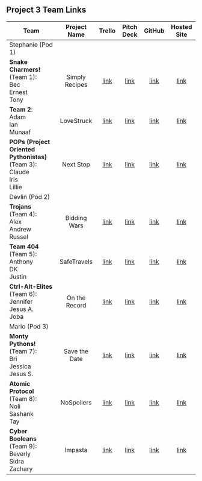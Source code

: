 ## Project 3 Team Links

| Team | Project Name | Trello | Pitch Deck | GitHub | Hosted Site |
|---|:---:|:---:|:---:|:---:|:---:|
| Stephanie (Pod 1) |  |  |  |  |  |
| <strong>Snake Charmers!</strong><br>(Team 1):<br>Bec<br>Ernest<br>Tony | Simply Recipes | [link](https://trello.com/b/i26CC4OI/p3-recipes) | [link](https://docs.google.com/presentation/d/1SFSRBG_gq9w199Avh_QMlrChBBJUUKdSc6KUNBbYDno/edit#slide=id.p) | [link](https://github.com/anthonybrockett/recipeapp) | [link](https://simply-recipes-621.herokuapp.com/) |
| <strong>Team 2</strong>:<br>Adam<br>Ian<br>Munaaf | LoveStruck | [link](https://trello.com/b/PBY0tISr/project-3) | [link](https://docs.google.com/presentation/d/1_C9JaBSYVeDgHVsHnY2Q-P-sXTuMCEwhj0w4nx1M2hU/edit#slide=id.p) | [link](https://github.com/mkbozai/lovestruck) | [link](https://lovestruck.herokuapp.com/) |
| <strong>POPs (Project Oriented Pythonistas)</strong><br>(Team 3):<br>Claude<br>Iris<br>Lillie | Next Stop | [link](https://trello.com/b/RK4imob0/project-3-board) | [link](https://docs.google.com/presentation/d/19rN-ZUtpuIRyVIwPDxk3bVWGei_MSXAD_0CX6XqsZk0/edit#slide=id.g142d0d086dd_0_2) | [link](https://github.com/lilliesheely/Next-Stop) | [link](https://nextstopapp.herokuapp.com/) |
| Devlin (Pod 2) |  |  |  |  |  |
| <strong>Trojans</strong><br>(Team 4):<br>Alex<br>Andrew<br>Russel | Bidding Wars | [link](https://trello.com/b/tQjXhAb2/bidding-wars) | [link](https://docs.google.com/presentation/d/1W7sctJsqlTuLoDsJuklFTEo6R7LzKr0Gk29IPp0CqIU/edit#slide=id.g143b5ed8b7e_2_54) | [link](https://github.com/russellasagna/biddingwars) | [link](https://biddingwars.herokuapp.com/) |
| <strong>Team 404</strong><br>(Team 5):<br>Anthony<br>DK<br>Justin | SafeTravels | [link](https://trello.com/b/O6Ac0Ztb/dev-app) | [link](https://docs.google.com/presentation/d/1dMOHpVo0040C-_uiE15yyEcOSOevrGH9rdu4zOt5KIg/edit#slide=id.gcb9a0b074_1_0) | [link](https://github.com/Dandd6541/safetravels) | [link](https://safe-travels-p3.herokuapp.com/) |
| <strong>Ctrl-Alt-Elites</strong><br>(Team 6):<br>Jennifer<br>Jesus A.<br>Joba | On the Record | [link](https://trello.com/b/mdkoYGtT/p3-on-the-record) | [link](https://docs.google.com/presentation/d/1FZZSeCNywKqTfZNEBDX9NsnkZTBLEG9S/edit#slide=id.p1) | [link](https://github.com/aaguilarvf39/ontherecord) | [link](https://on-the-record-6.herokuapp.com/) |
| Mario (Pod 3) |  |  |  |  |  |
| <strong>Monty Pythons!</strong><br>(Team 7):<br>Bri<br>Jessica<br>Jesus S. | Save the Date | [link](https://trello.com/b/cDGkJTaU/save-the-date) | [link](https://docs.google.com/presentation/d/1SaoJs9yisrbozwj0nHrweUV6rOhnIV0e3II7s7xf0pI/edit#slide=id.p) | [link](https://github.com/heyjudesmom/save-the-date) | [link](https://savethe-date.herokuapp.com/) |
| <strong>Atomic Protocol</strong><br>(Team 8):<br>Noli<br>Sashank<br>Tay | NoSpoilers | [link](https://trello.com/b/A0zpKHHI/watcherbuddy) | [link](https://docs.google.com/presentation/d/1-H63W54U2n3uemM6pY40CewSpWYZ2xJDMYKUFheXSOI/edit#slide=id.g4f0aac3276821a81_1) | [link](https://github.com/tnwatts/nospoilers) | [link](https://no-spoilers.herokuapp.com/) |
| <strong>Cyber Booleans</strong><br>(Team 9):<br>Beverly<br>Sidra<br>Zachary | Impasta | [link](https://trello.com/b/nNc6OQAq/p3) | [link](https://docs.google.com/presentation/d/1dgsYbuYMJiN5t90K81Bh1uxw5GJklvUIlZvxG-dPj9U/edit#slide=id.g1435ef5f901_0_39) | [link](https://github.com/zseever/impasta) | [link](https://impasta-p3.herokuapp.com/) |

